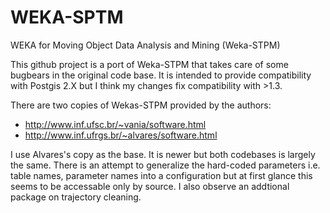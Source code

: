 WEKA-SPTM
=========

WEKA for Moving Object Data Analysis and Mining (Weka-STPM)

This github project is a port of Weka-STPM that takes care of some bugbears in the original code base. It is intended to provide compatibility with Postgis 2.X but I think my changes fix compatibility with >1.3. 

There are two copies of Wekas-STPM provided by the authors:
* http://www.inf.ufsc.br/~vania/software.html
* http://www.inf.ufrgs.br/~alvares/software.html

I use Alvares's copy as the base. It is newer but both codebases is largely the same. There is an attempt to generalize the hard-coded parameters i.e. table names, parameter names into a configuration but at first glance this seems to be accessable only by source. I also observe an addtional package on trajectory cleaning.



